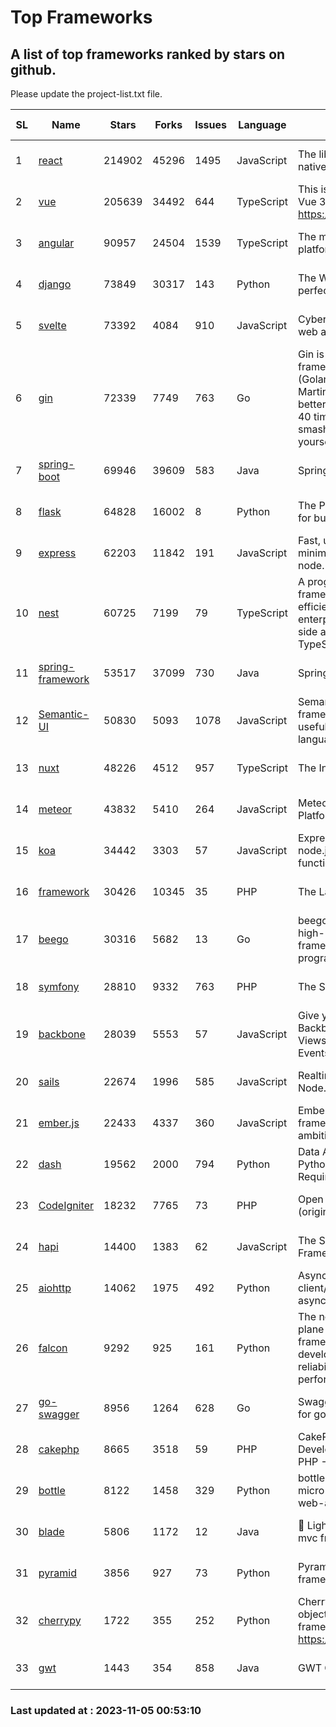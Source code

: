 # Top Frameworks
## A list of top frameworks ranked by stars on github.  
Please update the project-list.txt file.

| SL| Name  | Stars| Forks| Issues | Language | Description | Last Commit |
| --| ------| -----| ---- | ------ | -------- | ----------- | ----------- |
| 1 | [react](https://github.com/facebook/react) | 214902 | 45296 | 1495 | JavaScript | The library for web and native user interfaces. | 2023-11-02 20:13:21 |
| 2 | [vue](https://github.com/vuejs/vue) | 205639 | 34492 | 644 | TypeScript | This is the repo for Vue 2. For Vue 3, go to https://github.com/vuejs/core | 2023-10-23 07:55:40 |
| 3 | [angular](https://github.com/angular/angular) | 90957 | 24504 | 1539 | TypeScript | The modern web developer’s platform | 2023-11-04 00:37:55 |
| 4 | [django](https://github.com/django/django) | 73849 | 30317 | 143 | Python | The Web framework for perfectionists with deadlines. | 2023-11-03 15:28:04 |
| 5 | [svelte](https://github.com/sveltejs/svelte) | 73392 | 4084 | 910 | JavaScript | Cybernetically enhanced web apps | 2023-10-31 19:27:22 |
| 6 | [gin](https://github.com/gin-gonic/gin) | 72339 | 7749 | 763 | Go | Gin is a HTTP web framework written in Go (Golang). It features a Martini-like API with much better performance -- up to 40 times faster. If you need smashing performance, get yourself some Gin. | 2023-09-27 07:17:11 |
| 7 | [spring-boot](https://github.com/spring-projects/spring-boot) | 69946 | 39609 | 583 | Java | Spring Boot | 2023-11-03 11:28:38 |
| 8 | [flask](https://github.com/pallets/flask) | 64828 | 16002 | 8 | Python | The Python micro framework for building web applications. | 2023-10-28 15:42:53 |
| 9 | [express](https://github.com/expressjs/express) | 62203 | 11842 | 191 | JavaScript | Fast, unopinionated, minimalist web framework for node. | 2023-06-04 15:47:20 |
| 10 | [nest](https://github.com/nestjs/nest) | 60725 | 7199 | 79 | TypeScript | A progressive Node.js framework for building efficient, scalable, and enterprise-grade server-side applications with TypeScript/JavaScript 🚀 | 2023-11-02 10:59:45 |
| 11 | [spring-framework](https://github.com/spring-projects/spring-framework) | 53517 | 37099 | 730 | Java | Spring Framework | 2023-11-04 13:45:09 |
| 12 | [Semantic-UI](https://github.com/Semantic-Org/Semantic-UI) | 50830 | 5093 | 1078 | JavaScript | Semantic is a UI component framework based around useful principles from natural language. | 2023-01-11 17:05:32 |
| 13 | [nuxt](https://github.com/nuxt/nuxt) | 48226 | 4512 | 957 | TypeScript | The Intuitive Vue Framework. | 2023-11-03 22:35:13 |
| 14 | [meteor](https://github.com/meteor/meteor) | 43832 | 5410 | 264 | JavaScript | Meteor, the JavaScript App Platform | 2023-10-31 15:05:35 |
| 15 | [koa](https://github.com/koajs/koa) | 34442 | 3303 | 57 | JavaScript | Expressive middleware for node.js using ES2017 async functions | 2023-10-31 13:09:26 |
| 16 | [framework](https://github.com/laravel/framework) | 30426 | 10345 | 35 | PHP | The Laravel Framework. | 2023-11-03 14:23:36 |
| 17 | [beego](https://github.com/beego/beego) | 30316 | 5682 | 13 | Go | beego is an open-source, high-performance web framework for the Go programming language. | 2023-10-26 14:18:44 |
| 18 | [symfony](https://github.com/symfony/symfony) | 28810 | 9332 | 763 | PHP | The Symfony PHP framework | 2023-11-04 10:25:30 |
| 19 | [backbone](https://github.com/jashkenas/backbone) | 28039 | 5553 | 57 | JavaScript | Give your JS App some Backbone with Models, Views, Collections, and Events | 2023-08-10 22:05:08 |
| 20 | [sails](https://github.com/balderdashy/sails) | 22674 | 1996 | 585 | JavaScript | Realtime MVC Framework for Node.js | 2023-09-01 21:26:40 |
| 21 | [ember.js](https://github.com/emberjs/ember.js) | 22433 | 4337 | 360 | JavaScript | Ember.js - A JavaScript framework for creating ambitious web applications | 2023-10-30 18:43:51 |
| 22 | [dash](https://github.com/plotly/dash) | 19562 | 2000 | 794 | Python | Data Apps & Dashboards for Python. No JavaScript Required. | 2023-10-26 19:38:28 |
| 23 | [CodeIgniter](https://github.com/bcit-ci/CodeIgniter) | 18232 | 7765 | 73 | PHP | Open Source PHP Framework (originally from EllisLab) | 2023-04-07 17:57:13 |
| 24 | [hapi](https://github.com/hapijs/hapi) | 14400 | 1383 | 62 | JavaScript | The Simple, Secure Framework Developers Trust | 2023-09-18 11:40:11 |
| 25 | [aiohttp](https://github.com/aio-libs/aiohttp) | 14062 | 1975 | 492 | Python | Asynchronous HTTP client/server framework for asyncio and Python | 2023-11-03 14:01:27 |
| 26 | [falcon](https://github.com/falconry/falcon) | 9292 | 925 | 161 | Python | The no-magic web data plane API and microservices framework for Python developers, with a focus on reliability, correctness, and performance at scale. | 2023-10-14 18:06:15 |
| 27 | [go-swagger](https://github.com/go-swagger/go-swagger) | 8956 | 1264 | 628 | Go | Swagger 2.0 implementation for go | 2023-08-21 22:25:45 |
| 28 | [cakephp](https://github.com/cakephp/cakephp) | 8665 | 3518 | 59 | PHP | CakePHP: The Rapid Development Framework for PHP - Official Repository | 2023-11-04 03:19:02 |
| 29 | [bottle](https://github.com/bottlepy/bottle) | 8122 | 1458 | 329 | Python | bottle.py is a fast and simple micro-framework for python web-applications. | 2022-09-05 15:24:52 |
| 30 | [blade](https://github.com/lets-blade/blade) | 5806 | 1172 | 12 | Java | :rocket: Lightning fast and elegant mvc framework for Java8 | 2023-06-16 05:18:49 |
| 31 | [pyramid](https://github.com/Pylons/pyramid) | 3856 | 927 | 73 | Python | Pyramid - A Python web framework | 2023-09-14 21:55:43 |
| 32 | [cherrypy](https://github.com/cherrypy/cherrypy) | 1722 | 355 | 252 | Python | CherryPy is a pythonic, object-oriented HTTP framework.      https://cherrypy.dev | 2023-08-04 13:52:17 |
| 33 | [gwt](https://github.com/gwtproject/gwt) | 1443 | 354 | 858 | Java | GWT Open Source Project | 2023-10-20 14:03:48 |

### Last updated at : 2023-11-05 00:53:10
